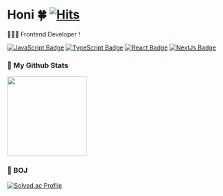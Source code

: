 # Honi 🍀 [![Hits](https://hits.seeyoufarm.com/api/count/incr/badge.svg?url=https%3A%2F%2Fgithub.com%2Fhoni31%2Fhit-counter&count_bg=%2379C83D&title_bg=%23555555&icon=&icon_color=%23E7E7E7&title=hits&edge_flat=false)](https://hits.seeyoufarm.com) 
👩🏻‍💻 Frontend Developer ! 
<br />

[![JavaScript Badge](https://img.shields.io/badge/Javascript-ffb13b?style=flat&logo=Javascript&logoColor=white)](https://ecma-international.org/) [![TypeScript Badge](https://img.shields.io/badge/Typescript-235A97?style=flat&logo=Typescript&logoColor=white)](https://www.typescriptlang.org/) [![React Badge](https://img.shields.io/badge/React-61DAFB?style=flat&logo=React&logoColor=white)](https://reactjs.org/) [![NextJs Badge](https://img.shields.io/badge/Next.js-000000?style=flat&logo=Next.js&logoColor=white)](https://Nextjs.org/)


<div align="left">
  <h3>📌 My Github Stats</h3>
  <div style="display: flex;">
    <img src="https://github-readme-stats.vercel.app/api?username=honi31&show_icons=true&theme=default&count_private=true" style="height: 185px;"/>
  </div>
</div>


  <h3>🌟 BOJ</h3>

  [![Solved.ac Profile](http://mazassumnida.wtf/api/v2/generate_badge?boj=winner020531)](https://solved.ac/winner020531/)



<!--
**honi31/honi31** is a ✨ _special_ ✨ repository because its `README.md` (this file) appears on your GitHub profile.

Here are some ideas to get you started:

- 🔭 I’m currently working on ...
- 🌱 I’m currently learning ...
- 👯 I’m looking to collaborate on ...
- 🤔 I’m looking for help with ...
- 💬 Ask me about ...
- 📫 How to reach me: ...
- 😄 Pronouns: ...
- ⚡ Fun fact: ...
-->

